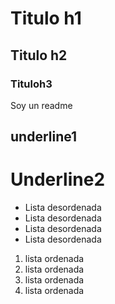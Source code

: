 # Titulo h1
## Titulo h2
### Tituloh3 
Soy un readme


underline1
---

Underline2
===

- Lista desordenada
- Lista desordenada
- Lista desordenada
- Lista desordenada

1. lista ordenada
1. lista ordenada
1. lista ordenada
1. lista ordenada